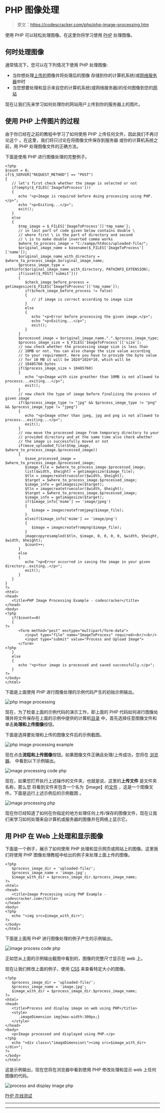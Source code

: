 # PHP 图像处理

> 原文：<https://codescracker.com/php/php-image-processing.htm>

使用 PHP 可以轻松处理图像。在这里你将学习使用 [PHP](/php/index.htm) 处理图像。

## 何时处理图像

通常情况下，您可以在下列情况下使用 PHP 处理图像:

*   当你想处理[上传的](/php/php-file-uploading.htm)图像并将处理后的图像 存储到你的计算机系统(或[网络服务器](/networking/web-browser-server.htm)中时
*   当您想要处理和显示来自您的计算机系统(或网络服务器)的任何图像到您的[网站](/networking/web-sites-addresses-pages.htm)

现在让我们先来学习如何处理你的网站用户上传到你的服务器上的图片。

## 使用 PHP 上传图片的过程

由于你已经在之前的教程中学习了如何使用 PHP 上传任何文件，因此我们不再讨论这个 。在这里，我们将只讨论在将图像文件保存到服务器 或你的计算机系统之前，用 PHP 处理图像文件的正确方法。

下面是使用 PHP 进行图像处理的完整例子。

```
<?php 
$count = 0;
if($_SERVER["REQUEST_METHOD"] == "POST")
{
   // let's first check whether the image is selected or not
   if(empty($_FILES['ImageToProcess']))
   {
      echo "<p>Image is required before doing processing using PHP.</p>";
      echo "<p>Exiting...</p>";
      exit();
   }
   else 
   {
      $tmp_image = $_FILES['ImageToProcess']['tmp_name'];
      // in last part of code given below contains double \ 
      // where first \ is the part of directory and second 
      // \ is to make double inverted comma works
      $where_to_process_image = "C:/xampp/htdocs/uploaded-file/";
      $original_image_name = basename($_FILES['ImageToProcess']['name']);
      $original_image_name_with_directory = $where_to_process_image.$original_image_name;
      $process_image_type = pathinfo($original_image_name_with_directory, PATHINFO_EXTENSION);
      if(isset($_POST['submit']))
      {
         $check_image_before_process = getimagesize($_FILES['ImageToProcess']['tmp_name']);
         if($check_image_before_process != false)
         {
            // if image is correct according to image size
         }
         else 
         {
            echo "<p>Error before processing the given image.</p>";
            echo "<p>Exiting...</p>";
            exit();
         }
      }
      $processed_image = $original_image_name.".".$process_image_type;
      $process_image_size = $_FILES['ImageToProcess']['size'];
      // now check whether the processing image size is less than 
      // 10MB or not. You can also change the size value according
      // to your requirement. Here you have to provide the byte value
      // for 10 MB it will be 1024*1024*10, which will be 
      // 10485760 bytes
      if($process_image_size > 10485760)
      {
         echo "<p>Image with size greather than 10MB is not allowed to processs...exiting...</p>";
         exit();
      }
      // now check the type of image before finalizing the process of given image
      if($process_image_type != "jpg" && $process_image_type != "png" && $process_image_type != "jpeg")
      {
         echo "<p>Image other than jpeg, jpg and png is not allowed to process...exiting...</p>";
         exit();
      }
      // now move the processed image from temporary directory to your 
      // provided directory and at the same time also check whether 
      // the image is successfully moved or not
      if(move_uploaded_file($tmp_image, $where_to_process_image.$processed_image))
      {
         $save_processed_image = $where_to_process_image.$processed_image;
         $image_file = $where_to_process_image.$processed_image;
         list($width, $height) = getimagesize($image_file);
         $tln = imagecreatetruecolor($width, $height);
         $target = $where_to_process_image.$processed_image;
         $image_info = getimagesize($target);
         $tln = imagecreatetruecolor($width, $height);
         $target = $where_to_process_image.$processed_image;
         $image_info = getimagesize($target);
         if($image_info['mime'] == 'image/jpeg')
         {
            $image = imagecreatefromjpeg($image_file);
         }
         elseif($image_info['mime'] == 'image/png')
         {
            $image = imagecreatefrompng($image_file);
         }
         imagecopyresampled($tln, $image, 0, 0, 0, 0, $width, $height, $width, $height);
         $count++;
      }
      else 
      {
         echo "<p>Error occurred in saving the image in your given directory..exiting..</p>";
         exit();
      }
   }
}
?>
<html>
<head>
   <title>PHP Image Processing Example - codescracker</title>
</head>
<body>
<?php 
   if($count==0) 
   { 
?>
      <form method="post" enctype="multipart/form-data">
         <input type="file" name="ImageToProcess" required><br/><br/>
         <input type="submit" value="Process and Upload Image">
      </form>
<?php 
   }
   else 
   {
      echo "<p>Your image is processed and saved successfully.</p>";
   }
?>
</body>
</html>
```

下面是上面使用 PHP 进行图像处理的示例代码产生的初始示例输出。

![php image processing](img/a5fb374678828fe5b1b5c73b9f394e0e.png)

现在，为了检查上面的示例代码的演示工作，即上面的 PHP 代码如何进行图像处理并将文件保存在上面的示例中提供的计算机[目录](/operating-system/directories.htm) 中，首先选择任意图像文件和 单击**处理和上传图像**按钮。

下面是选择要处理和上传的图像文件后的示例截图。

![php image processing example](img/160febe7abb51fbf2925bea845acaf5b.png)

现在点击**流程和上传图像**按钮。如果图像文件正确且处理/上传成功，您将在 [浏览器](/networking/web-browser-server.htm)、 中看到以下示例输出。

![image processing code php](img/9dcbfaffa93f4c6b1afc03d51ba644f4.png)

现在，如果您打开执行上述操作的文件夹，也就是说，这里的**上传文件** 是文件夹名称，那么您 将看到文件夹包含一个名为【image】的[文件](/operating-system/files.htm) ，这是一个图像文件。下面是运行上述示例后的示例截图 。

![image processing php](img/703d86912a2a09703dcb266505589641.png)

现在你已经知道了如何在你指定的地方处理任何上传/保存的图像文件，现在让我们来学习如何处理来自计算机或服务器的图像并在网络上显示它。

## 用 PHP 在 Web 上处理和显示图像

下面是一个例子，展示了如何使用 PHP 处理和显示网页或网站上的图像。这里我们将使用 PHP 图像处理教程中给出的例子来处理上面上传的图像。

```
<?php 
   $process_image_dir = 'uploaded-file/';
   $process_image_name = 'image.jpg';
   $image_with_dir = $process_image_dir.$process_image_name;
?>
<html>
<head>
   <title>Image Processing using PHP Example - codescracker.com</title>
</head>
<body>
<?php
   echo "<img src=$image_with_dir>";
?>
</body>
</html>
```

下面是上面用 PHP 进行图像处理的例子产生的示例输出。

![image process code php](img/a8bdccf33836ce9d812cb06528aadfd8.png)

正如您从上面的示例输出截图中看到的，图像的完整尺寸显示在 web 上。

现在让我们修改上面的例子，使用 [CSS](/css/index.htm) 来查看特定大小的图像。

```
<?php 
   $process_image_dir = 'uploaded-file/';
   $process_image_name = 'image.jpg';
   $image_with_dir = $process_image_dir.$process_image_name;
?>
<html>
<head>
   <title>Process and display image on web using PHP</title>
   <style>
      .imageDimension img{max-width:300px;}
   </style>
</head>
<body>
   <p>Image processed and displayed using PHP.</p>
<?php
   echo "<div class=\"imageDimension\"><img src=$image_with_dir></div>";
?>
</body>
</html>
```

这是示例输出，现在您将在浏览器中看到使用 PHP 修改处理和显示 web 上任何图像的代码。

![process and display image php](img/d25849c3d9b1271e76c110ba369b5166.png)

[PHP 在线测试](/exam/showtest.php?subid=8)

* * *

* * *